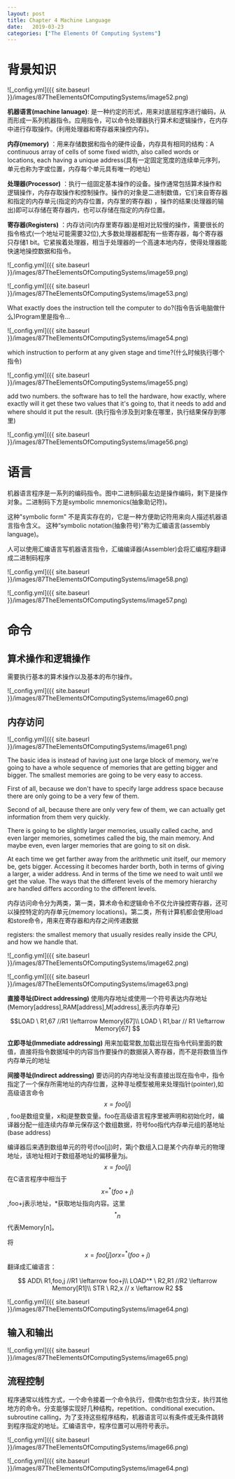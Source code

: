 ```yaml
---
layout: post
title: Chapter 4 Machine Language
date:   2019-03-23
categories: ["The Elements Of Computing Systems"]
---
```


# 背景知识

![_config.yml]({{ site.baseurl }}/images/87TheElementsOfComputingSystems/image52.png) 

**机器语言(machine lanuage)**: 是一种约定的形式，用来对底层程序进行编码，从而形成一系列机器指令。应用指令，可以命令处理器执行算术和逻辑操作，在内存中进行存取操作。(利用处理器和寄存器来操控内存)。

**内存(memory)** ：用来存储数据和指令的硬件设备，内存具有相同的结构：A continuous array of cells of some fixed width, also called words or locations, each having a unique address(具有一定固定宽度的连续单元序列，单元也称为字或位置，内存每个单元具有唯一的地址) 

**处理器(Processor)** ：执行一组固定基本操作的设备。操作通常包括算术操作和逻辑操作，内存存取操作和控制操作。操作的对象是二进制数值，它们来自寄存器和指定的内存单元(指定的内存位置，内存里的寄存器) ，操作的结果(处理器的输出)即可以存储在寄存器内，也可以存储在指定的内存位置。

**寄存器(Registers)** ：内存访问(内存里寄存器)是相对比较慢的操作，需要很长的指令格式(一个地址可能需要32位),大多数处理器都配有一些寄存器，每个寄存器只存储1 bit。它紧挨着处理器，相当于处理器的一个高速本地内存，使得处理器能快速地操控数据和指令。

![_config.yml]({{ site.baseurl }}/images/87TheElementsOfComputingSystems/image59.png) 

![_config.yml]({{ site.baseurl }}/images/87TheElementsOfComputingSystems/image53.png)  

What exactly does the instruction tell the computer to do?(指令告诉电脑做什么)Program里是指令...   
 
![_config.yml]({{ site.baseurl }}/images/87TheElementsOfComputingSystems/image54.png) 

which instruction to perform at any given stage and time?(什么时候执行哪个指令)

![_config.yml]({{ site.baseurl }}/images/87TheElementsOfComputingSystems/image55.png) 


add two numbers. the software has to tell the hardware, how exactly, where exactly will it get these two values that it's going to, that it needs to add and where should it put the result. (执行指令涉及到对象在哪里，执行结果保存到哪里)

![_config.yml]({{ site.baseurl }}/images/87TheElementsOfComputingSystems/image56.png) 

# 语言  

机器语言程序是一系列的编码指令。图中二进制码最左边是操作编码，剩下是操作对象。二进制码下方是symbolic mnemonics(抽象助记符)。   

这种"symbolic form" 不是真实存在的，它是一种方便助记符用来向人描述机器语言指令含义。 这种“symbolic notation(抽象符号)”称为汇编语言(assembly language)。  

人可以使用汇编语言写机器语言指令，汇编编译器(Assembler)会将汇编程序翻译成二进制码程序  

![_config.yml]({{ site.baseurl }}/images/87TheElementsOfComputingSystems/image58.png) 

![_config.yml]({{ site.baseurl }}/images/87TheElementsOfComputingSystems/image57.png)  


# 命令 

## 算术操作和逻辑操作  

需要执行基本的算术操作以及基本的布尔操作。  

 

![_config.yml]({{ site.baseurl }}/images/87TheElementsOfComputingSystems/image60.png)

## 内存访问   

![_config.yml]({{ site.baseurl }}/images/87TheElementsOfComputingSystems/image61.png)

The basic idea is instead of having just one large block of memory, we're going to have a whole sequence of memories that are getting bigger and bigger. The smallest memories are going to be very easy to access.

First of all, because we don't have to specify large address space because there are only going to be a very few of them. 

Second of all, because there are only very few of them, we can actually get information from them very quickly. 

There is going to be slightly larger memories, usually called cache, and even larger memories, sometimes called the big, the main memory. And maybe even, even larger memories that are going to sit on disk.

At each time we get farther away from the arithmetic unit itself, our memory be, gets bigger. Accessing it becomes harder borth, both in terms of giving a larger, a wider address. And in terms of the time we need to wait until we get the value. The ways that the different levels of the memory hierarchy are handled differs according to the different levels. 


内存访问命令分为两类，第一类，算术命令和逻辑命令不仅允许操控寄存器，还可以操控特定的内存单元(memory locations)。第二类，所有计算机都会使用load和store命令，用来在寄存器和内存之间传递数据  

registers: the smallest memory that usually resides really inside the CPU, and how we handle that.

![_config.yml]({{ site.baseurl }}/images/87TheElementsOfComputingSystems/image62.png)

![_config.yml]({{ site.baseurl }}/images/87TheElementsOfComputingSystems/image63.png)

**直接寻址(Direct addressing)** 使用内存地址或使用一个符号表达内存地址(Memory[address],RAM[address],M[address],表示内存单元)

$$LOAD \ R1,67  //R1 \leftarrow Memory[67]\\
LOAD \ R1,bar // R1 \leftarrow Memory[67] $$

**立即寻址(Immediate addressing)** 用来加载常数,加载出现在指令代码里面的数值，直接将指令数据域中的内容当作要操作的数据装入寄存器，而不是将数值当作内存单元的地址

**间接寻址(Indirect addressing)** 要访问的内存地址没有直接出现在指令中，指令指定了一个保存所需地址的内存位置，这种寻址模型被用来处理指针(pointer),如高级语言命令$$x=foo[j]$$, foo是数组变量，x和j是整数变量。foo在高级语言程序里被声明和初始化时，编译器分配一组连续内存单元保存这个数组数据，符号foo指代内存单元组的基地址(base address)

编译器后来遇到数组单元的符号(foo[j])时，第j个数组入口是某个内存单元的物理地址，该地址相对于数组基地址的偏移量为j。$$x=foo[j]$$在C语言程序中相当于$$x=^*(foo+j)$$,foo+j表示地址，*获取地址指向内容。这里$$^* n$$代表Memory[n]。

将$$x=foo[j] or x=^*(foo+j)$$翻译成汇编语言：

$$
ADD\ R1,foo,j //R1 \leftarrow foo+j\\
LOAD^* \ R2,R1 //R2 \leftarrow Memory[R1]\\
STR \  R2,x // x \leftarrow R2
$$

![_config.yml]({{ site.baseurl }}/images/87TheElementsOfComputingSystems/image64.png)


## 输入和输出 

![_config.yml]({{ site.baseurl }}/images/87TheElementsOfComputingSystems/image65.png)


## 流程控制  

程序通常以线性方式，一个命令接着一个命令执行，但偶尔也包含分支，执行其他地方的命令。分支能够实现好几种结构，repetition、conditional execution、subroutine calling，为了支持这些程序结构，机器语言可以有条件或无条件跳转到程序指定的地址。汇编语言中，程序位置可以用符号表示。

![_config.yml]({{ site.baseurl }}/images/87TheElementsOfComputingSystems/image66.png) 

![_config.yml]({{ site.baseurl }}/images/87TheElementsOfComputingSystems/image64.png)

